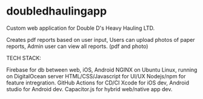# doubledhaulingapp
Custom web application for Double D's Heavy Hauling LTD. 

Creates pdf reports based on user input,
Users can upload photos of paper reports,
Admin user can view all reports. (pdf and photo)

TECH STACK:

Firebase for db between web, iOS, Android
NGINX on Ubuntu Linux, running on DigitalOcean server
HTML/CSS/Javascript for UI/UX
Nodejs/npm for feature intregration.
GitHub Actions for CD/CI
Xcode for iOS dev, Android studio for Android dev.
Capacitor.js for hybrid web/native app dev.
